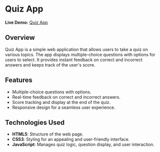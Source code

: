# Quiz App

**Live Demo:** [Quiz App](https://rohanisamazing.github.io/quizapp/)

## Overview

Quiz App is a simple web application that allows users to take a quiz on various topics. The app displays multiple-choice questions with options for users to select. It provides instant feedback on correct and incorrect answers and keeps track of the user's score.

## Features

- Multiple-choice questions with options.
- Real-time feedback on correct and incorrect answers.
- Score tracking and display at the end of the quiz.
- Responsive design for a seamless user experience.

## Technologies Used

- **HTML5**: Structure of the web page.
- **CSS3**: Styling for an appealing and user-friendly interface.
- **JavaScript**: Manages quiz logic, question display, and user interaction.
